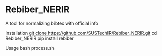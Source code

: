 # Rebiber_NERIR
A tool for normalizing bibtex with official info


Installation 
[git clone ](https://github.com/SUSTechIR/Rebiber_NERIR.git)https://github.com/SUSTechIR/Rebiber_NERIR.git
cd Rebiber_NERIR
pip install rebiber


Usage
bash process.sh
